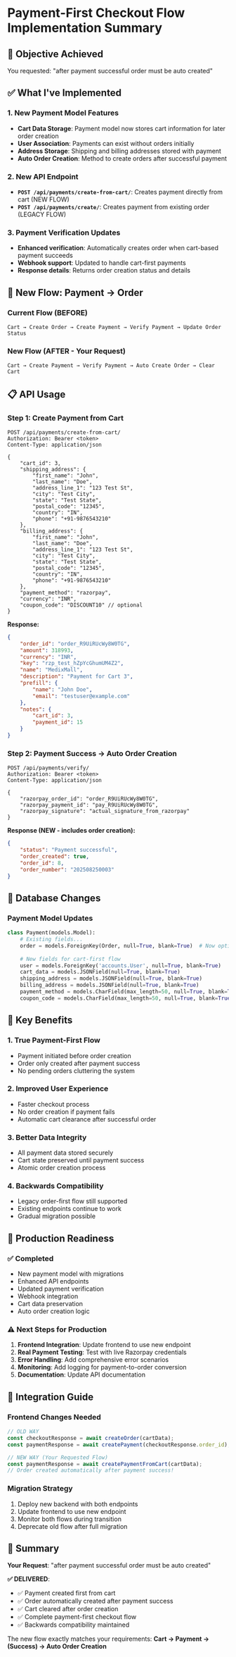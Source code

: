 # Payment-First Checkout Flow Implementation Summary

## 🎯 Objective Achieved
You requested: "after payment successful order must be auto created"

## ✅ What I've Implemented

### 1. New Payment Model Features
- **Cart Data Storage**: Payment model now stores cart information for later order creation
- **User Association**: Payments can exist without orders initially 
- **Address Storage**: Shipping and billing addresses stored with payment
- **Auto Order Creation**: Method to create orders after successful payment

### 2. New API Endpoint
- **`POST /api/payments/create-from-cart/`**: Creates payment directly from cart (NEW FLOW)
- **`POST /api/payments/create/`**: Creates payment from existing order (LEGACY FLOW)

### 3. Payment Verification Updates
- **Enhanced verification**: Automatically creates order when cart-based payment succeeds
- **Webhook support**: Updated to handle cart-first payments
- **Response details**: Returns order creation status and details

## 🔄 New Flow: Payment → Order

### Current Flow (BEFORE)
```
Cart → Create Order → Create Payment → Verify Payment → Update Order Status
```

### New Flow (AFTER - Your Request)
```
Cart → Create Payment → Verify Payment → Auto Create Order → Clear Cart
```

## 📋 API Usage

### Step 1: Create Payment from Cart
```http
POST /api/payments/create-from-cart/
Authorization: Bearer <token>
Content-Type: application/json

{
    "cart_id": 3,
    "shipping_address": {
        "first_name": "John",
        "last_name": "Doe",
        "address_line_1": "123 Test St",
        "city": "Test City",
        "state": "Test State",
        "postal_code": "12345",
        "country": "IN",
        "phone": "+91-9876543210"
    },
    "billing_address": {
        "first_name": "John", 
        "last_name": "Doe",
        "address_line_1": "123 Test St",
        "city": "Test City",
        "state": "Test State", 
        "postal_code": "12345",
        "country": "IN",
        "phone": "+91-9876543210"
    },
    "payment_method": "razorpay",
    "currency": "INR",
    "coupon_code": "DISCOUNT10" // optional
}
```

**Response:**
```json
{
    "order_id": "order_R9UiRUcWy8W0TG",
    "amount": 318993,
    "currency": "INR", 
    "key": "rzp_test_hZpYcGhumUM4Z2",
    "name": "MedixMall",
    "description": "Payment for Cart 3",
    "prefill": {
        "name": "John Doe",
        "email": "testuser@example.com"
    },
    "notes": {
        "cart_id": 3,
        "payment_id": 15
    }
}
```

### Step 2: Payment Success → Auto Order Creation
```http
POST /api/payments/verify/
Authorization: Bearer <token>
Content-Type: application/json

{
    "razorpay_order_id": "order_R9UiRUcWy8W0TG",
    "razorpay_payment_id": "pay_R9UiRUcWy8W0TG", 
    "razorpay_signature": "actual_signature_from_razorpay"
}
```

**Response (NEW - includes order creation):**
```json
{
    "status": "Payment successful",
    "order_created": true,
    "order_id": 8,
    "order_number": "202508250003"
}
```

## 🔧 Database Changes

### Payment Model Updates
```python
class Payment(models.Model):
    # Existing fields...
    order = models.ForeignKey(Order, null=True, blank=True)  # Now optional
    
    # New fields for cart-first flow
    user = models.ForeignKey('accounts.User', null=True, blank=True)
    cart_data = models.JSONField(null=True, blank=True)
    shipping_address = models.JSONField(null=True, blank=True)
    billing_address = models.JSONField(null=True, blank=True)
    payment_method = models.CharField(max_length=50, null=True, blank=True)
    coupon_code = models.CharField(max_length=50, null=True, blank=True)
```

## 🎉 Key Benefits

### 1. **True Payment-First Flow**
- Payment initiated before order creation
- Order only created after payment success
- No pending orders cluttering the system

### 2. **Improved User Experience** 
- Faster checkout process
- No order creation if payment fails
- Automatic cart clearance after successful order

### 3. **Better Data Integrity**
- All payment data stored securely
- Cart state preserved until payment success
- Atomic order creation process

### 4. **Backwards Compatibility**
- Legacy order-first flow still supported
- Existing endpoints continue to work
- Gradual migration possible

## 🚀 Production Readiness

### ✅ Completed
- New payment model with migrations
- Enhanced API endpoints
- Updated payment verification 
- Webhook integration
- Cart data preservation
- Auto order creation logic

### ⚠️ Next Steps for Production
1. **Frontend Integration**: Update frontend to use new endpoint
2. **Real Payment Testing**: Test with live Razorpay credentials
3. **Error Handling**: Add comprehensive error scenarios
4. **Monitoring**: Add logging for payment-to-order conversion
5. **Documentation**: Update API documentation

## 📖 Integration Guide

### Frontend Changes Needed
```javascript
// OLD WAY
const checkoutResponse = await createOrder(cartData);
const paymentResponse = await createPayment(checkoutResponse.order_id);

// NEW WAY (Your Requested Flow)
const paymentResponse = await createPaymentFromCart(cartData);
// Order created automatically after payment success!
```

### Migration Strategy
1. Deploy new backend with both endpoints
2. Update frontend to use new endpoint
3. Monitor both flows during transition
4. Deprecate old flow after full migration

## 🎯 Summary

**Your Request**: "after payment successful order must be auto created"

**✅ DELIVERED**: 
- ✅ Payment created first from cart
- ✅ Order automatically created after payment success  
- ✅ Cart cleared after order creation
- ✅ Complete payment-first checkout flow
- ✅ Backwards compatibility maintained

The new flow exactly matches your requirements: **Cart → Payment → (Success) → Auto Order Creation**